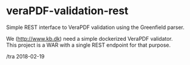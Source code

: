 # veraPDF-validation-rest
Simple REST interface to VeraPDF validation using the Greenfield parser.

We (http://www.kb.dk) need a simple dockerized VeraPDF validator.   
This project is a WAR with a single REST endpoint for that purpose.

/tra 2018-02-19

